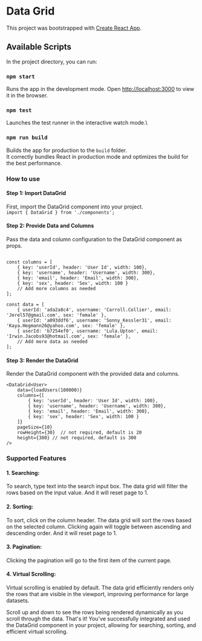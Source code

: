 # Data Grid

This project was bootstrapped with [Create React App](https://github.com/facebook/create-react-app).

## Available Scripts

In the project directory, you can run:

### `npm start`
Runs the app in the development mode. Open [http://localhost:3000](http://localhost:3000) to view it in the browser.

### `npm test`
Launches the test runner in the interactive watch mode.\

### `npm run build`
Builds the app for production to the `build` folder.\
It correctly bundles React in production mode and optimizes the build for the best performance.

### How to use

#### Step 1: Import DataGrid  

First, import the DataGrid component into your project.  
`import { DataGrid } from './components';`

#### Step 2: Provide Data and Columns  

Pass the data and column configuration to the DataGrid component as props.  
```

const columns = [
    { key: 'userId', header: 'User Id', width: 100}, 
    { key: 'username', header: 'Username', width: 300}, 
    { key: 'email', header: 'Email', width: 300},
    { key: 'sex', header: 'Sex', width: 100 }
    // Add more columns as needed
];

const data = [
    { userId: 'ada2a8c4', username: 'Carroll.Collier', email: 'Jerel57@gmail.com', sex: 'female' },
    { userId: 'a093ddf6', username: 'Sonny_Kessler31', email: 'Kaya.Hegmann26@yahoo.com', sex: 'female' },
    { userId: 'b7254ef0', username: 'Lula.Upton', email: 'Irwin.Jacobs93@hotmail.com', sex: 'female' },
    // Add more data as needed
];
```

#### Step 3: Render the DataGrid  
Render the DataGrid component with the provided data and columns.  
```
<DataGrid<User>
    data={loadUsers(100000)}
    columns={[
        { key: 'userId', header: 'User Id', width: 100}, 
        { key: 'username', header: 'Username', width: 300}, 
        { key: 'email', header: 'Email', width: 300},
        { key: 'sex', header: 'Sex', width: 100 }
    ]}
    pageSize={10}
    rowHeight={30}  // not required, default is 20
    height={300} // not required, default is 300
/>
```
### Supported Features
#### 1. Searching:  

To search, type text into the search input box. The data grid will filter the rows based on the input value. And it will reset page to 1.

#### 2. Sorting:  

To sort, click on the column header. The data grid will sort the rows based on the selected column. Clicking again will toggle between ascending and descending order. And it will reset page to 1.

#### 3. Pagination:  
Clicking the pagination will go to the first item of the current page.

#### 4. Virtual Scrolling: 

Virtual scrolling is enabled by default. The data grid efficiently renders only the rows that are visible in the viewport, improving performance for large datasets. 

Scroll up and down to see the rows being rendered dynamically as you scroll through the data.
That's it! You've successfully integrated and used the DataGrid component in your project, allowing for searching, sorting, and efficient virtual scrolling.  